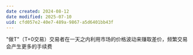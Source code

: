 ```yaml
---
date created: 2024-08-12
date modified: 2025-07-10
uid: cfd057e2-40e7-489a-9867-a5d6401bb43f
---
```


"做T"（T+0交易）交易者在一天之内利用市场的价格波动来赚取差价，频繁交易会产生更多的手续费
